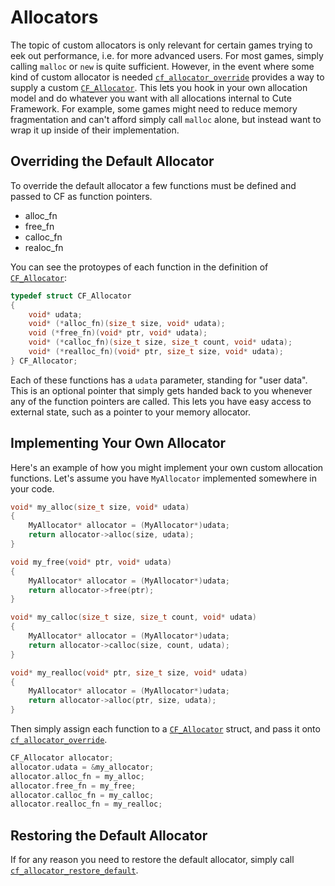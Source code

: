 # Allocators

The topic of custom allocators is only relevant for certain games trying to eek out performance, i.e. for more advanced users. For most games, simply calling `malloc` or `new` is quite sufficient. However, in the event where some kind of custom allocator is needed [`cf_allocator_override`](../allocator/cf_allocator_override.md) provides a way to supply a custom [`CF_Allocator`](../allocator/cf_allocator.md). This lets you hook in your own allocation model and do whatever you want with all allocations internal to Cute Framework. For example, some games might need to reduce memory fragmentation and can't afford simply call `malloc` alone, but instead want to wrap it up inside of their implementation.

## Overriding the Default Allocator

To override the default allocator a few functions must be defined and passed to CF as function pointers.

- alloc_fn
- free_fn
- calloc_fn
- realoc_fn

You can see the protoypes of each function in the definition of [`CF_Allocator`](../allocator/cf_allocator.md):

```cpp
typedef struct CF_Allocator
{
	void* udata;
	void* (*alloc_fn)(size_t size, void* udata);
	void (*free_fn)(void* ptr, void* udata);
	void* (*calloc_fn)(size_t size, size_t count, void* udata);
	void* (*realloc_fn)(void* ptr, size_t size, void* udata);
} CF_Allocator;
```

Each of these functions has a `udata` parameter, standing for "user data". This is an optional pointer that simply gets handed back to you whenever any of the function pointers are called. This lets you have easy access to external state, such as a pointer to your memory allocator.

## Implementing Your Own Allocator

Here's an example of how you might implement your own custom allocation functions. Let's assume you have `MyAllocator` implemented somewhere in your code.

```cpp
void* my_alloc(size_t size, void* udata)
{
	MyAllocator* allocator = (MyAllocator*)udata;
	return allocator->alloc(size, udata);
}

void my_free(void* ptr, void* udata)
{
	MyAllocator* allocator = (MyAllocator*)udata;
	return allocator->free(ptr);
}

void* my_calloc(size_t size, size_t count, void* udata)
{
	MyAllocator* allocator = (MyAllocator*)udata;
	return allocator->calloc(size, count, udata);
}

void* my_realloc(void* ptr, size_t size, void* udata)
{
	MyAllocator* allocator = (MyAllocator*)udata;
	return allocator->alloc(ptr, size, udata);
}
```

Then simply assign each function to a [`CF_Allocator`](../allocator/cf_allocator.md) struct, and pass it onto [`cf_allocator_override`](../allocator/cf_allocator_override.md).

```cpp
CF_Allocator allocator;
allocator.udata = &my_allocator;
allocator.alloc_fn = my_alloc;
allocator.free_fn = my_free;
allocator.calloc_fn = my_calloc;
allocator.realloc_fn = my_realloc;
```

## Restoring the Default Allocator

If for any reason you need to restore the default allocator, simply call [`cf_allocator_restore_default`](../allocator/cf_allocator_restore_default.md).
